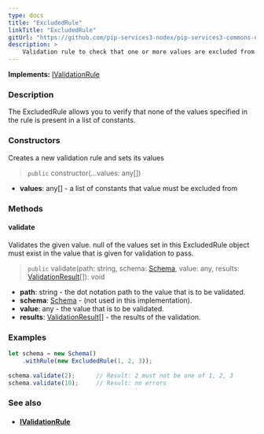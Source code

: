```yaml
---
type: docs
title: "ExcludedRule"
linkTitle: "ExcludedRule"
gitUrl: "https://github.com/pip-services3-nodex/pip-services3-commons-nodex"
description: >
    Validation rule to check that one or more values are excluded from the list of constants.
---
```


**Implements:** [IValidationRule](../ivalidation_rule)

### Description

The ExcludedRule allows you to verify that none of the values specified in the rule is present in a list of constants.

### Constructors
Creates a new validation rule and sets its values

> `public` constructor(...values: any[])

- **values**: any[] - a list of constants that value must be excluded from

### Methods

#### validate
Validates the given value. null of the values set in this ExcludedRule object must exist 
in the value that is given for validation to pass.

> `public` validate(path: string, schema: [Schema](../schema), value: any, results: [ValidationResult](../validation_result)[]): void 

- **path**: string - the dot notation path to the value that is to be validated.
- **schema**: [Schema](../schema) - (not used in this implementation).
- **value**: any - the value that is to be validated.
- **results**: [ValidationResult](../validation_result)[] - the results of the validation.

### Examples

```typescript
let schema = new Schema()
    .withRule(new ExcludedRule(1, 2, 3));
 
schema.validate(2);      // Result: 2 must not be one of 1, 2, 3
schema.validate(10);     // Result: no errors

```

### See also
- #### [IValidationRule](../ivalidation_rule)
